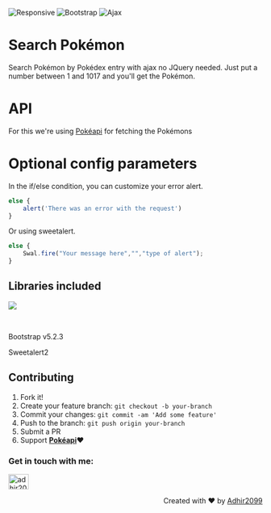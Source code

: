 ![Responsive](https://img.shields.io/badge/Responsive-Yes-ff69b4)
![Bootstrap](https://img.shields.io/badge/bootstrap-5.2.3-black)
![Ajax](https://img.shields.io/badge/ajax-yellow)

# Search Pokémon
Search Pokémon by Pokédex entry with ajax no JQuery needed. Just put a number between 1 and 1017 and you'll get the Pokémon.

# API
For this we're using <a href="https://pokeapi.co">Pokéapi</a> for fetching the Pokémons

# Optional config parameters
In the if/else condition, you can customize your error alert.

```javascript
else {
    alert('There was an error with the request')
}
```

Or using sweetalert.

```javascript
else {
    Swal.fire("Your message here","","type of alert");
}
```
## Libraries included
<p align="left">
  <a href="https://skillicons.dev">
    <img src="https://skillicons.dev/icons?i=js,bootstrap,css" />
  </a>
</p>
<br>
<p>Bootstrap v5.2.3</p>
<p>Sweetalert2</p>

## Contributing

1. Fork it!
2. Create your feature branch: `git checkout -b your-branch`
3. Commit your changes: `git commit -am 'Add some feature'`
4. Push to the branch: `git push origin your-branch`
5. Submit a PR
6. Support <a href="https://pokeapi.co"><b>Pokéapi</b></a>❤️

<h3 align="left">Get in touch with me:</h3>
<p align="left">
<a href="https://www.linkedin.com/in/adhir-serrano/" target="blank"><img align="center" src="https://raw.githubusercontent.com/rahuldkjain/github-profile-readme-generator/master/src/images/icons/Social/linked-in-alt.svg" alt="adhir2099" height="30" width="40" /></a>
</p>
<p align="right" > Created with ❤️ by <a href="https://github.com/adhir2099">Adhir2099</a></p>